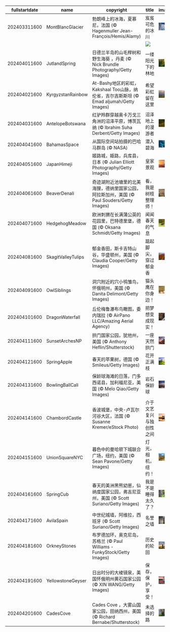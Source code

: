 |fullstartdate|name|copyright|title|image|
|--|--|--|--|--|
202403311600|MontBlancGlacier|勃朗峰上的冰海，夏慕尼，法国 (© Hagenmuller Jean-François/Hemis/Alamy)|岌岌可危的冰川|![](/zh-CN/2024/04/202403311600MontBlancGlacier.jpg)|
||||![](/zh-CN/2024/04/.jpg)|
202404011600|JutlandSpring|日德兰半岛的山毛榉树和野生海葵 ，丹麦 (© Nick Brundle Photography/Getty Images)|一缕阳光下的林地|![](/zh-CN/2024/04/202404011600JutlandSpring.jpg)|
202404021600|KyrgyzstanRainbow|At-Bashy地区的彩虹，Kakshaal Too山脉，纳伦省，吉尔吉斯斯坦 (© Emad aljumah/Getty Images)|希望彩虹留在这里|![](/zh-CN/2024/04/202404021600KyrgyzstanRainbow.jpg)|
202404031600|AntelopeBotswana|红驴羚群穿越奥卡万戈三角洲的沼泽平原，博茨瓦纳 (© Ibrahim Suha Derbent/Getty Images)|沼泽地上的漫游者|![](/zh-CN/2024/04/202404031600AntelopeBotswana.jpg)|
202404041600|BahamasSpace|从国际空间站拍摄的巴哈马群岛 (© NASA)|潜入碧海|![](/zh-CN/2024/04/202404041600BahamasSpace.jpg)|
202404051600|JapanHimeji|姬路城，姫路，兵库县，日本 (© Julian Elliott Photography/Getty Images)|皇家景观|![](/zh-CN/2024/04/202404051600JapanHimeji.jpg)|
202404061600|BeaverDenali|奇迹湖附近池塘里的北美海狸，德纳里国家公园，阿拉斯加州，美国 (© Paul Souders/Getty Images)|看，我是树枝整理师！|![](/zh-CN/2024/04/202404061600BeaverDenali.jpg)|
202404071600|HedgehogMeadow|欧洲刺猬在长满蒲公英的花园里，巴特德里堡，德国 (© Oksana Schmidt/Getty Images)|闻闻春天的气息|![](/zh-CN/2024/04/202404071600HedgehogMeadow.jpg)|
202404081600|SkagitValleyTulips|郁金香田，斯卡吉特山谷，华盛顿州，美国 (© Claudia Cooper/Getty Images)|踮起脚尖，穿过郁金香|![](/zh-CN/2024/04/202404081600SkagitValleyTulips.jpg)|
202404091600|OwlSiblings|洞穴附近的穴小鸮雏鸟，怀俄明州，美国 (© Danita Delimont/Getty Images)|猫头鹰在你身边！|![](/zh-CN/2024/04/202404091600OwlSiblings.jpg)|
202404101600|DragonWaterfall|丘伦梅鲁瀑布鸟瞰图，委内瑞拉 (© AirPano LLC/Amazing Aerial Agency)|把梦想变成现实！|![](/zh-CN/2024/04/202404101600DragonWaterfall.jpg)|
202404111600|SunsetArchesNP|拱门国家公园，犹他州，美国 (© Anthony Heflin/Shutterstock)|一座天然拱门|![](/zh-CN/2024/04/202404111600SunsetArchesNP.jpg)|
202404121600|SpringApple|春天的苹果树，德国 (© Smileus/Getty Images)|花开正满枝|![](/zh-CN/2024/04/202404121600SpringApple.jpg)|
202404131600|BowlingBallCali|保龄球海滩的日落，门多西诺县，加利福尼亚，美国 (© Melo Qiao/Getty Images)|岩石保龄球|![](/zh-CN/2024/04/202404131600BowlingBallCali.jpg)|
202404141600|ChambordCastle|香波城堡，中央-卢瓦尔河谷大区，法国 (© Susanne Kremer/eStock Photo)|介于文艺复兴与独创性之间|![](/zh-CN/2024/04/202404141600ChambordCastle.jpg)|
202404151600|UnionSquareNYC|暮色中的曼哈顿下城联合广场，纽约，美国 (© Sean Pavone/Getty Images)|灯光，相机，纽约！|![](/zh-CN/2024/04/202404151600UnionSquareNYC.jpg)|
202404161600|SpringCub|春天的美洲黑熊幼崽，仙纳度国家公园，弗吉尼亚州，美国 (© Scott Suriano/Getty Images)|我是不是睡得太久了？|![](/zh-CN/2024/04/202404161600SpringCub.jpg)|
202404171600|AvilaSpain|中世纪城墙，阿维拉，西班牙 (© Scott Suriano/Getty Images)|名誉之墙|![](/zh-CN/2024/04/202404171600AvilaSpain.jpg)|
202404181600|OrkneyStones|布罗德加环，奥克尼岛，苏格兰 (© Paul Williams - FunkyStock/Getty Images)|历史的轮回|![](/zh-CN/2024/04/202404181600OrkneyStones.jpg)|
202404191600|YellowstoneGeyser|日出时分的大棱镜泉，美国怀俄明州黄石国家公园 (© XIN WANG/Getty Images)|保存，保护，享受！|![](/zh-CN/2024/04/202404191600YellowstoneGeyser.jpg)|
202404201600|CadesCove|Cades Cove ，大雾山国家公园，田纳西州，美国 (© Richard Bernabe/Shutterstock)|未选择的路|![](/zh-CN/2024/04/202404201600CadesCove.jpg)|
